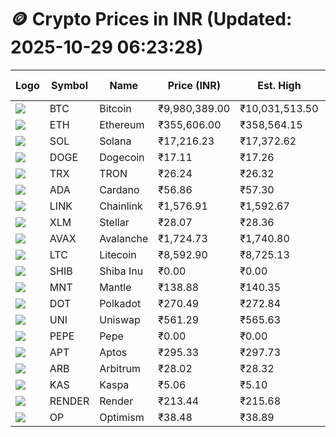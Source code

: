 # 🪙 Crypto Prices in INR (Updated: 2025-10-29 06:23:28)

| Logo | Symbol | Name       | Price (INR) | Est. High | Est. Low | Gross Profit | Fees | Net Profit | ROI % |
|------|--------|------------|-------------|-----------|----------|---------------|------|-------------|--------|
| ![](https://coin-images.coingecko.com/coins/images/1/large/bitcoin.png?1696501400) | BTC    | Bitcoin    | ₹9,980,389.00 | ₹10,031,513.50 | ₹9,929,264.50 | ₹1,029.77 | ₹200.00 | ₹829.77 | 0.83% |
| ![](https://coin-images.coingecko.com/coins/images/279/large/ethereum.png?1696501628) | ETH    | Ethereum   | ₹355,606.00 | ₹358,564.15 | ₹352,647.85 | ₹1,677.68 | ₹200.00 | ₹1,477.68 | 1.48% |
| ![](https://coin-images.coingecko.com/coins/images/4128/large/solana.png?1718769756) | SOL    | Solana     | ₹17,216.23 | ₹17,372.62 | ₹17,059.84 | ₹1,833.46 | ₹200.00 | ₹1,633.46 | 1.63% |
| ![](https://coin-images.coingecko.com/coins/images/5/large/dogecoin.png?1696501409) | DOGE   | Dogecoin   | ₹17.11 | ₹17.26 | ₹16.96 | ₹1,751.02 | ₹200.00 | ₹1,551.02 | 1.55% |
| ![](https://coin-images.coingecko.com/coins/images/1094/large/tron-logo.png?1696502193) | TRX    | TRON       | ₹26.24 | ₹26.32 | ₹26.16 | ₹607.79 | ₹200.00 | ₹407.79 | 0.41% |
| ![](https://coin-images.coingecko.com/coins/images/975/large/cardano.png?1696502090) | ADA    | Cardano    | ₹56.86 | ₹57.30 | ₹56.42 | ₹1,557.94 | ₹200.00 | ₹1,357.94 | 1.36% |
| ![](https://coin-images.coingecko.com/coins/images/877/large/Chainlink_Logo_500.png?1760023405) | LINK   | Chainlink  | ₹1,576.91 | ₹1,592.67 | ₹1,561.15 | ₹2,019.28 | ₹200.00 | ₹1,819.28 | 1.82% |
| ![](https://coin-images.coingecko.com/coins/images/100/large/fmpFRHHQ_400x400.jpg?1735231350) | XLM    | Stellar    | ₹28.07 | ₹28.36 | ₹27.78 | ₹2,062.38 | ₹200.00 | ₹1,862.38 | 1.86% |
| ![](https://coin-images.coingecko.com/coins/images/12559/large/Avalanche_Circle_RedWhite_Trans.png?1696512369) | AVAX   | Avalanche  | ₹1,724.73 | ₹1,740.80 | ₹1,708.66 | ₹1,881.30 | ₹200.00 | ₹1,681.30 | 1.68% |
| ![](https://coin-images.coingecko.com/coins/images/2/large/litecoin.png?1696501400) | LTC    | Litecoin   | ₹8,592.90 | ₹8,725.13 | ₹8,460.67 | ₹3,125.78 | ₹200.00 | ₹2,925.78 | 2.93% |
| ![](https://coin-images.coingecko.com/coins/images/11939/large/shiba.png?1696511800) | SHIB   | Shiba Inu  | ₹0.00 | ₹0.00 | ₹0.00 | ₹1,198.70 | ₹200.00 | ₹998.70 | 1.00% |
| ![](https://coin-images.coingecko.com/coins/images/30980/large/Mantle-Logo-mark.png?1739213200) | MNT    | Mantle     | ₹138.88 | ₹140.35 | ₹137.41 | ₹2,137.38 | ₹200.00 | ₹1,937.38 | 1.94% |
| ![](https://coin-images.coingecko.com/coins/images/12171/large/polkadot.png?1696512008) | DOT    | Polkadot   | ₹270.49 | ₹272.84 | ₹268.14 | ₹1,749.81 | ₹200.00 | ₹1,549.81 | 1.55% |
| ![](https://coin-images.coingecko.com/coins/images/12504/large/uniswap-logo.png?1720676669) | UNI    | Uniswap    | ₹561.29 | ₹565.63 | ₹556.95 | ₹1,557.76 | ₹200.00 | ₹1,357.76 | 1.36% |
| ![](https://coin-images.coingecko.com/coins/images/29850/large/pepe-token.jpeg?1696528776) | PEPE   | Pepe       | ₹0.00 | ₹0.00 | ₹0.00 | ₹1,788.51 | ₹200.00 | ₹1,588.51 | 1.59% |
| ![](https://coin-images.coingecko.com/coins/images/26455/large/aptos_round.png?1696525528) | APT    | Aptos      | ₹295.33 | ₹297.73 | ₹292.93 | ₹1,640.68 | ₹200.00 | ₹1,440.68 | 1.44% |
| ![](https://coin-images.coingecko.com/coins/images/16547/large/arb.jpg?1721358242) | ARB    | Arbitrum   | ₹28.02 | ₹28.32 | ₹27.72 | ₹2,186.38 | ₹200.00 | ₹1,986.38 | 1.99% |
| ![](https://coin-images.coingecko.com/coins/images/25751/large/kaspa-icon-exchanges.png?1696524837) | KAS    | Kaspa      | ₹5.06 | ₹5.10 | ₹5.02 | ₹1,493.28 | ₹200.00 | ₹1,293.28 | 1.29% |
| ![](https://coin-images.coingecko.com/coins/images/11636/large/rndr.png?1696511529) | RENDER | Render     | ₹213.44 | ₹215.68 | ₹211.20 | ₹2,120.73 | ₹200.00 | ₹1,920.73 | 1.92% |
| ![](https://coin-images.coingecko.com/coins/images/25244/large/Optimism.png?1696524385) | OP     | Optimism   | ₹38.48 | ₹38.89 | ₹38.07 | ₹2,159.24 | ₹200.00 | ₹1,959.24 | 1.96% |
